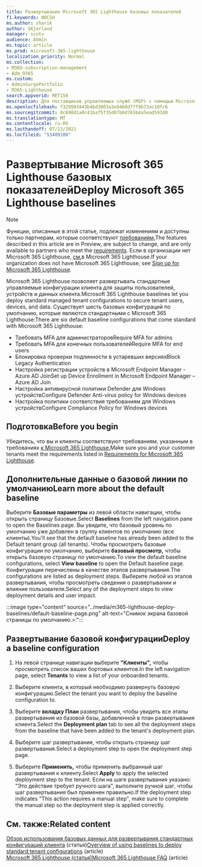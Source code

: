 ```yaml
---
title: Развертывание Microsoft 365 Lighthouse базовых показателей
f1.keywords: NOCSH
ms.author: sharik
author: SKjerland
manager: scotv
audience: Admin
ms.topic: article
ms.prod: microsoft-365-lighthouse
localization_priority: Normal
ms.collection:
- M365-subscription-management
- Adm_O365
ms.custom:
- AdminSurgePortfolio
- M365-Lighthouse
search.appverid: MET150
description: Для поставщиков управляемых служб (MSP) с помощью Microsoft 365 Lighthouse узнайте, как развернуть Microsoft 365 Lighthouse базовых данных.
ms.openlocfilehash: f329993443b4bd3003a3e8460d77f9b73ac10fc6
ms.sourcegitcommit: 8c698d1a0c41baf5f35d07b0d765b4a5ead593d0
ms.translationtype: MT
ms.contentlocale: ru-RU
ms.lasthandoff: 07/13/2021
ms.locfileid: "53409108"
---
```

# <a name="deploy-microsoft-365-lighthouse-baselines"></a><span data-ttu-id="aaa1f-103">Развертывание Microsoft 365 Lighthouse базовых показателей</span><span class="sxs-lookup"><span data-stu-id="aaa1f-103">Deploy Microsoft 365 Lighthouse baselines</span></span> 

> [!NOTE]
> <span data-ttu-id="aaa1f-104">Функции, описанные в этой статье, подлежат изменениям и доступны только партнерам, которые соответствуют [требованиям.](m365-lighthouse-requirements.md)</span><span class="sxs-lookup"><span data-stu-id="aaa1f-104">The features described in this article are in Preview, are subject to change, and are only available to partners who meet the [requirements](m365-lighthouse-requirements.md).</span></span> <span data-ttu-id="aaa1f-105">Если в организации нет Microsoft 365 Lighthouse, [см.](m365-lighthouse-sign-up.md)в Microsoft 365 Lighthouse.</span><span class="sxs-lookup"><span data-stu-id="aaa1f-105">If your organization does not have Microsoft 365 Lighthouse, see [Sign up for Microsoft 365 Lighthouse](m365-lighthouse-sign-up.md).</span></span>

<span data-ttu-id="aaa1f-106">Microsoft 365 Lighthouse позволяет развертывать стандартные управляемые конфигурации клиента для защиты пользователей, устройств и данных клиента.</span><span class="sxs-lookup"><span data-stu-id="aaa1f-106">Microsoft 365 Lighthouse baselines let you deploy standard managed tenant configurations to secure tenant users, devices, and data.</span></span> <span data-ttu-id="aaa1f-107">Существует шесть базовых конфигураций по умолчанию, которые являются стандартными с Microsoft 365 Lighthouse:</span><span class="sxs-lookup"><span data-stu-id="aaa1f-107">There are six default baseline configurations that come standard with Microsoft 365 Lighthouse:</span></span>

- <span data-ttu-id="aaa1f-108">Требовать MFA для администраторов</span><span class="sxs-lookup"><span data-stu-id="aaa1f-108">Require MFA for admins</span></span>
- <span data-ttu-id="aaa1f-109">Требовать MFA для конечных пользователей</span><span class="sxs-lookup"><span data-stu-id="aaa1f-109">Require MFA for end users</span></span>
- <span data-ttu-id="aaa1f-110">Блокировка проверки подлинности в устаревших версиях</span><span class="sxs-lookup"><span data-stu-id="aaa1f-110">Block Legacy Authentication</span></span>
- <span data-ttu-id="aaa1f-111">Настройка регистрации устройств в Microsoft Endpoint Manager - Azure AD Join</span><span class="sxs-lookup"><span data-stu-id="aaa1f-111">Set up Device Enrollment in Microsoft Endpoint Manager – Azure AD Join</span></span>
- <span data-ttu-id="aaa1f-112">Настройка антивирусной политики Defender для Windows устройств</span><span class="sxs-lookup"><span data-stu-id="aaa1f-112">Configure Defender Anti-virus policy for Windows devices</span></span>
- <span data-ttu-id="aaa1f-113">Настройка политики соответствия требованиям для Windows устройств</span><span class="sxs-lookup"><span data-stu-id="aaa1f-113">Configure Compliance Policy for Windows devices</span></span>

## <a name="before-you-begin"></a><span data-ttu-id="aaa1f-114">Подготовка</span><span class="sxs-lookup"><span data-stu-id="aaa1f-114">Before you begin</span></span>

<span data-ttu-id="aaa1f-115">Убедитесь, что вы и клиенты соответствуют требованиям, указанным в требованиях [к Microsoft 365 Lighthouse.](m365-lighthouse-requirements.md)</span><span class="sxs-lookup"><span data-stu-id="aaa1f-115">Make sure you and your customer tenants meet the requirements listed in [Requirements for Microsoft 365 Lighthouse](m365-lighthouse-requirements.md).</span></span>

## <a name="learn-more-about-the-default-baseline"></a><span data-ttu-id="aaa1f-116">Дополнительные данные о базовой линии по умолчанию</span><span class="sxs-lookup"><span data-stu-id="aaa1f-116">Learn more about the default baseline</span></span>

<span data-ttu-id="aaa1f-117">Выберите **Базовые параметры** из левой области навигации, чтобы открыть страницу Базовые.</span><span class="sxs-lookup"><span data-stu-id="aaa1f-117">Select **Baselines** from the left navigation pane to open the Baselines page.</span></span> <span data-ttu-id="aaa1f-118">Вы увидите, что базовый уровень по умолчанию уже добавлен в группу клиентов по умолчанию (все клиенты).</span><span class="sxs-lookup"><span data-stu-id="aaa1f-118">You'll see that the default baseline has already been added to the Default tenant group (all tenants).</span></span> <span data-ttu-id="aaa1f-119">Чтобы просмотреть базовые конфигурации по умолчанию, выберите **базовый просмотр,** чтобы открыть базовую страницу по умолчанию.</span><span class="sxs-lookup"><span data-stu-id="aaa1f-119">To view the default baseline configurations, select **View baseline** to open the Default baseline page.</span></span> <span data-ttu-id="aaa1f-120">Конфигурации перечислены в качестве этапов развертывания.</span><span class="sxs-lookup"><span data-stu-id="aaa1f-120">The configurations are listed as deployment steps.</span></span> <span data-ttu-id="aaa1f-121">Выберите любой из этапов развертывания, чтобы просмотреть сведения о развертывании и влияние пользователя.</span><span class="sxs-lookup"><span data-stu-id="aaa1f-121">Select any of the deployment steps to view deployment details and user impact.</span></span>

:::image type="content" source="../media/m365-lighthouse-deploy-baselines/default-baseline-page.png" alt-text="Снимок экрана базовой страницы по умолчанию.>.":::

## <a name="deploy-a-baseline-configuration"></a><span data-ttu-id="aaa1f-123">Развертывание базовой конфигурации</span><span class="sxs-lookup"><span data-stu-id="aaa1f-123">Deploy a baseline configuration</span></span>  

1. <span data-ttu-id="aaa1f-124">На левой странице навигации выберите **"Клиенты",** чтобы просмотреть список ваших бортовых клиентов.</span><span class="sxs-lookup"><span data-stu-id="aaa1f-124">In the left navigation page, select **Tenants** to view a list of your onboarded tenants.</span></span>

2. <span data-ttu-id="aaa1f-125">Выберите клиента, в который необходимо развернуть базовую конфигурацию.</span><span class="sxs-lookup"><span data-stu-id="aaa1f-125">Select the tenant you want to deploy the baseline configuration to.</span></span>

3. <span data-ttu-id="aaa1f-126">Выберите **вкладку План** развертывания, чтобы увидеть все этапы развертывания из базовой базы, добавленной в план развертывания клиента.</span><span class="sxs-lookup"><span data-stu-id="aaa1f-126">Select the **Deployment plan** tab to see all the deployment steps from the baseline that have been added to the tenant's deployment plan.</span></span>

4. <span data-ttu-id="aaa1f-127">Выберите шаг развертывания, чтобы открыть страницу шаг развертывания.</span><span class="sxs-lookup"><span data-stu-id="aaa1f-127">Select a deployment step to open the deployment step page.</span></span>

5. <span data-ttu-id="aaa1f-128">Выберите **Применить,** чтобы применить выбранный шаг развертывания к клиенту.</span><span class="sxs-lookup"><span data-stu-id="aaa1f-128">Select **Apply** to apply the selected deployment step to the tenant.</span></span> <span data-ttu-id="aaa1f-129">Если на шаге развертывания указано: "Это действие требует ручного шага", выполните ручной шаг, чтобы шаг развертывания был применен правильно.</span><span class="sxs-lookup"><span data-stu-id="aaa1f-129">If the deployment step indicates "This action requires a manual step", make sure to complete the manual step so the deployment step is applied correctly.</span></span>

## <a name="related-content"></a><span data-ttu-id="aaa1f-130">См. также:</span><span class="sxs-lookup"><span data-stu-id="aaa1f-130">Related content</span></span>

<span data-ttu-id="aaa1f-131">[Обзор использования базовых данных для развертывания стандартных конфигураций клиента](m365-lighthouse-deploy-standard-tenant-configurations-overview.md) (статья)</span><span class="sxs-lookup"><span data-stu-id="aaa1f-131">[Overview of using baselines to deploy standard tenant configurations](m365-lighthouse-deploy-standard-tenant-configurations-overview.md) (article)</span></span>\
<span data-ttu-id="aaa1f-132">[Microsoft 365 Lighthouse (статья)](m365-lighthouse-faq.yml)</span><span class="sxs-lookup"><span data-stu-id="aaa1f-132">[Microsoft 365 Lighthouse FAQ](m365-lighthouse-faq.yml) (article)</span></span>